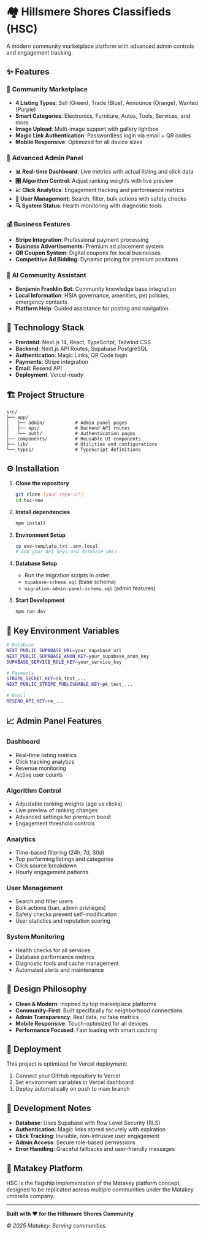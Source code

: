 # 🏘️ Hillsmere Shores Classifieds (HSC)

A modern community marketplace platform with advanced admin controls and engagement tracking.

## ✨ Features

### 🎯 **Community Marketplace**
- **4 Listing Types**: Sell (Green), Trade (Blue), Announce (Orange), Wanted (Purple)
- **Smart Categories**: Electronics, Furniture, Autos, Tools, Services, and more
- **Image Upload**: Multi-image support with gallery lightbox
- **Magic Link Authentication**: Passwordless login via email + QR codes
- **Mobile Responsive**: Optimized for all device sizes

### 🔧 **Advanced Admin Panel** 
- **📊 Real-time Dashboard**: Live metrics with actual listing and click data
- **🎛️ Algorithm Control**: Adjust ranking weights with live preview
- **📈 Click Analytics**: Engagement tracking and performance metrics  
- **👥 User Management**: Search, filter, bulk actions with safety checks
- **🔍 System Status**: Health monitoring with diagnostic tools

### 💰 **Business Features**
- **Stripe Integration**: Professional payment processing
- **Business Advertisements**: Premium ad placement system
- **QR Coupon System**: Digital coupons for local businesses
- **Competitive Ad Bidding**: Dynamic pricing for premium positions

### 🤖 **AI Community Assistant**
- **Benjamin Franklin Bot**: Community knowledge base integration
- **Local Information**: HSIA governance, amenities, pet policies, emergency contacts
- **Platform Help**: Guided assistance for posting and navigation

## 🚀 **Technology Stack**

- **Frontend**: Next.js 14, React, TypeScript, Tailwind CSS
- **Backend**: Next.js API Routes, Supabase PostgreSQL
- **Authentication**: Magic Links, QR Code login
- **Payments**: Stripe integration
- **Email**: Resend API
- **Deployment**: Vercel-ready

## 🏗️ **Project Structure**

```
src/
├── app/
│   ├── admin/           # Admin panel pages
│   ├── api/             # Backend API routes  
│   └── auth/            # Authentication pages
├── components/          # Reusable UI components
├── lib/                 # Utilities and configurations
└── types/               # TypeScript definitions
```

## ⚙️ **Installation**

1. **Clone the repository**
   ```bash
   git clone [your-repo-url]
   cd hsc-new
   ```

2. **Install dependencies**
   ```bash
   npm install
   ```

3. **Environment Setup**
   ```bash
   cp env-template.txt .env.local
   # Add your API keys and database URLs
   ```

4. **Database Setup**
   - Run the migration scripts in order:
   - `supabase-schema.sql` (base schema)
   - `migration-admin-panel-schema.sql` (admin features)

5. **Start Development**
   ```bash
   npm run dev
   ```

## 🔑 **Key Environment Variables**

```bash
# Database
NEXT_PUBLIC_SUPABASE_URL=your_supabase_url
NEXT_PUBLIC_SUPABASE_ANON_KEY=your_supabase_anon_key
SUPABASE_SERVICE_ROLE_KEY=your_service_key

# Payments
STRIPE_SECRET_KEY=sk_test_...
NEXT_PUBLIC_STRIPE_PUBLISHABLE_KEY=pk_test_...

# Email
RESEND_API_KEY=re_...
```

## 📈 **Admin Panel Features**

### Dashboard
- Real-time listing metrics
- Click tracking analytics  
- Revenue monitoring
- Active user counts

### Algorithm Control
- Adjustable ranking weights (age vs clicks)
- Live preview of ranking changes
- Advanced settings for premium boost
- Engagement threshold controls

### Analytics
- Time-based filtering (24h, 7d, 30d)
- Top performing listings and categories
- Click source breakdown
- Hourly engagement patterns

### User Management  
- Search and filter users
- Bulk actions (ban, admin privileges)
- Safety checks prevent self-modification
- User statistics and reputation scoring

### System Monitoring
- Health checks for all services
- Database performance metrics
- Diagnostic tools and cache management
- Automated alerts and maintenance

## 🎨 **Design Philosophy**

- **Clean & Modern**: Inspired by top marketplace platforms
- **Community-First**: Built specifically for neighborhood connections
- **Admin Transparency**: Real data, no fake metrics
- **Mobile Responsive**: Touch-optimized for all devices
- **Performance Focused**: Fast loading with smart caching

## 🚀 **Deployment**

This project is optimized for Vercel deployment:

1. Connect your GitHub repository to Vercel
2. Set environment variables in Vercel dashboard  
3. Deploy automatically on push to main branch

## 📝 **Development Notes**

- **Database**: Uses Supabase with Row Level Security (RLS)
- **Authentication**: Magic links stored securely with expiration
- **Click Tracking**: Invisible, non-intrusive user engagement
- **Admin Access**: Secure role-based permissions
- **Error Handling**: Graceful fallbacks and user-friendly messages

## 🏢 **Matakey Platform**

HSC is the flagship implementation of the Matakey platform concept, designed to be replicated across multiple communities under the Matakey umbrella company.

---

**Built with ❤️ for the Hillsmere Shores Community**

*© 2025 Matakey. Serving communities.*
